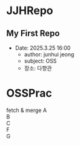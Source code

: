 # JJHRepo
## My First Repo
- Date: 2025.3.25 16:00  
    - author: junhui jeong  
    - subject: OSS
    - 장소: 다향관

# OSSPrac
fetch & merge
A  
B  
C  
F  
G  
    
